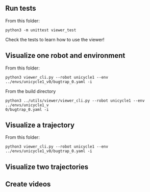 

## Run tests

From this folder:

```
python3 -m unittest viewer_test
```

Check the tests to learn how to use the viewer!


## Visualize one robot and environment

From this folder:
```
python3 viewer_cli.py --robot unicycle1 --env ../envs/unicycle1_v0/bugtrap_0.yaml -i
```

From  the build directory

```
python3 ../utils/viewer/viewer_cli.py --robot unicycle1 --env ../envs/unicycle1_v
0/bugtrap_0.yaml -i
```

## Visualize a trajectory


From this folder:
```
python3 viewer_cli.py --robot unicycle1 --env ../envs/unicycle1_v0/bugtrap_0.yaml -i
```


## Visualize two trajectories



## Create videos
